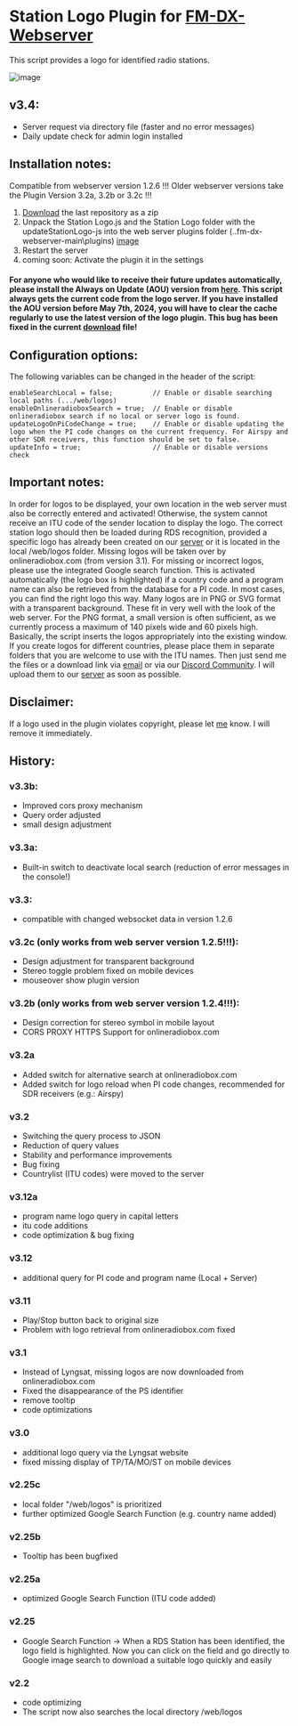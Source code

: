 # Station Logo Plugin for [FM-DX-Webserver](https://github.com/NoobishSVK/fm-dx-webserver)

This script provides a logo for identified radio stations.

![image](https://github.com/user-attachments/assets/f27e0c3f-83fb-4661-98a0-51dc68115e4d)



## v3.4:
- Server request via directory file (faster and no error messages)
- Daily update check for admin login installed

## Installation notes:

Compatible from webserver version 1.2.6 !!! Older webserver versions take the Plugin Version 3.2a, 3.2b or 3.2c !!!

1. [Download](https://github.com/Highpoint2000/webserver-station-logos/releases) the last repository as a zip
2. Unpack the Station Logo.js and the Station Logo folder with the updateStationLogo-js into the web server plugins folder (..fm-dx-webserver-main\plugins) [image](https://github.com/Highpoint2000/webserver-station-logos/assets/168109804/e0a6fd0e-a70e-4624-9487-b96df144d703)
3. Restart the server
4. coming soon:  Activate the plugin it in the settings

#### For anyone who would like to receive their future updates automatically, please install the Always on Update (AOU) version from [here](https://tef.noobish.eu/logos/scripts/StationLogo_AOU_Version.zip). This script always gets the current code from the logo server. If you have installed the AOU version before May 7th, 2024, you will have to clear the cache regularly to use the latest version of the logo plugin. This bug has been fixed in the current [download](https://tef.noobish.eu/logos/scripts/StationLogo_AOU_Version.zip) file!

## Configuration options:

The following variables can be changed in the header of the script:

    enableSearchLocal = false; 			// Enable or disable searching local paths (.../web/logos)
    enableOnlineradioboxSearch = true; 	// Enable or disable onlineradiobox search if no local or server logo is found.
    updateLogoOnPiCodeChange = true; 	// Enable or disable updating the logo when the PI code changes on the current frequency. For Airspy and other SDR receivers, this function should be set to false.
    updateInfo = true; 					// Enable or disable versions check


## Important notes: 

In order for logos to be displayed, your own location in the web server must also be correctly entered and activated! Otherwise, the system cannot receive an ITU code of the sender location to display the logo. The correct station logo should then be loaded during RDS recognition, provided a specific logo has already been created on our [server](https://tef.noobish.eu/logos/logo_preview.html) or it is located in the local /web/logos folder. Missing logos will be taken over by onlineradiobox.com (from version 3.1).
For missing or incorrect logos, please use the integrated Google search function. This is activated automatically (the logo box is highlighted) if a country code and a program name can also be retrieved from the database for a PI code. In most cases, you can find the right logo this way. Many logos are in PNG or SVG format with a transparent background. These fit in very well with the look of the web server. For the PNG format, a small version is often sufficient, as we currently process a maximum of 140 pixels wide and 60 pixels high. Basically, the script inserts the logos appropriately into the existing window. If you create logos for different countries, please place them in separate folders that you are welcome to use with the ITU names. Then just send me the files or a download link via [email](mailto:highpoint2000@googlemail.com) or via our [Discord Community](https://discord.gg/fmdx). I will upload them to our [server](https://tef.noobish.eu/logos/logo_preview.html) as soon as possible.

## Disclaimer: 
If a logo used in the plugin violates copyright, please let [me](mailto:highpoint2000@googlemail.com) know. I will remove it immediately.

## History:

### v3.3b:
- Improved cors proxy mechanism
- Query order adjusted
- small design adjustment

### v3.3a:
- Built-in switch to deactivate local search (reduction of error messages in the console!)

### v3.3:
- compatible with changed websocket data in version 1.2.6

### v3.2c (only works from web server version 1.2.5!!!):
- Design adjustment for transparent background
- Stereo toggle problem fixed on mobile devices
- mouseover show plugin version

### v3.2b (only works from web server version 1.2.4!!!):
- Design correction for stereo symbol in mobile layout
- CORS PROXY HTTPS Support for onlineradiobox.com 

### v3.2a
- Added switch for alternative search at onlineradiobox.com
- Added switch for logo reload when PI code changes, recommended for SDR receivers (e.g.: Airspy)

### v3.2
- Switching the query process to JSON
- Reduction of query values
- Stability and performance improvements
- Bug fixing
- Countrylist (ITU codes) were moved to the server

### v3.12a
- program name logo query in capital letters
- itu code additions
- code optimization & bug fixing

### v3.12
- additional query for PI code and program name (Local + Server)

### v3.11
- Play/Stop button back to original size
- Problem with logo retrieval from onlineradiobox.com fixed

### v3.1
- Instead of Lyngsat, missing logos are now downloaded from onlineradiobox.com
- Fixed the disappearance of the PS identifier
- remove tooltip
- code optimizations

### v3.0
- additional logo query via the Lyngsat website
- fixed missing display of TP/TA/MO/ST on mobile devices

### v2.25c
- local folder "/web/logos" is prioritized
- further optimized Google Search Function (e.g. country name added)

### v2.25b
- Tooltip has been bugfixed

### v2.25a
- optimized Google Search Function (ITU code added)
  
### v2.25
- Google Search Function
  -> When a RDS Station has been identified, the logo field is highlighted. Now you can click on the field and go directly to Google image search to download a suitable logo quickly and easily

### v2.2
- code optimizing
- The script now also searches the local directory /web/logos


